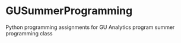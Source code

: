 # GUSummerProgramming
Python programming assignments for GU Analytics program summer programming class
